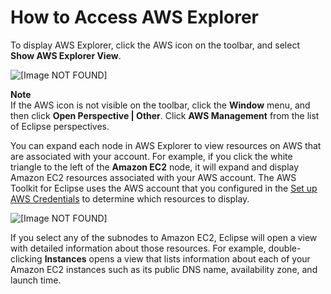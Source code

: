 # How to Access AWS Explorer<a name="open-aws-explorer"></a>

To display AWS Explorer, click the AWS icon on the toolbar, and select **Show AWS Explorer View**\.

![\[Image NOT FOUND\]](http://docs.aws.amazon.com/toolkit-for-eclipse/v1/user-guide/images/tke-aws-explorer-menu.png)

**Note**  
If the AWS icon is not visible on the toolbar, click the **Window** menu, and then click **Open Perspective \| Other**\. Click **AWS Management** from the list of Eclipse perspectives\.

You can expand each node in AWS Explorer to view resources on AWS that are associated with your account\. For example, if you click the white triangle to the left of the **Amazon EC2** node, it will expand and display Amazon EC2 resources associated with your AWS account\. The AWS Toolkit for Eclipse uses the AWS account that you configured in the [Set up AWS Credentials](setup-credentials.md) to determine which resources to display\.

![\[Image NOT FOUND\]](http://docs.aws.amazon.com/toolkit-for-eclipse/v1/user-guide/images/tke-aws-explorer-expanded.png)

If you select any of the subnodes to Amazon EC2, Eclipse will open a view with detailed information about those resources\. For example, double\-clicking **Instances** opens a view that lists information about each of your Amazon EC2 instances such as its public DNS name, availability zone, and launch time\.